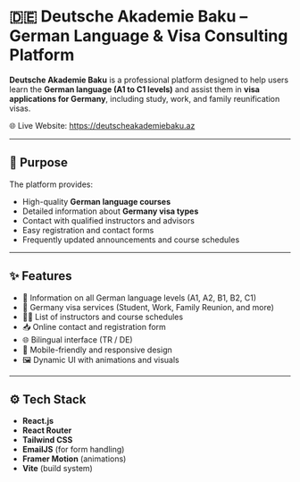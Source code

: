 # 🇩🇪 Deutsche Akademie Baku – German Language & Visa Consulting Platform

**Deutsche Akademie Baku** is a professional platform designed to help users learn the **German language (A1 to C1 levels)** and assist them in **visa applications for Germany**, including study, work, and family reunification visas.

🌐 Live Website: https://deutscheakademiebaku.az

---

## 🎯 Purpose

The platform provides:
- High-quality **German language courses**
- Detailed information about **Germany visa types**
- Contact with qualified instructors and advisors
- Easy registration and contact forms
- Frequently updated announcements and course schedules

---

## ✨ Features

- 📘 Information on all German language levels (A1, A2, B1, B2, C1)
- 📄 Germany visa services (Student, Work, Family Reunion, and more)
- 🧑‍🏫 List of instructors and course schedules
- 📥 Online contact and registration form
- 🌐 Bilingual interface (TR / DE)
- 📱 Mobile-friendly and responsive design
- 🖼️ Dynamic UI with animations and visuals

---

## ⚙️ Tech Stack

- **React.js**
- **React Router**
- **Tailwind CSS**
- **EmailJS** (for form handling)
- **Framer Motion** (animations)
- **Vite** (build system)
